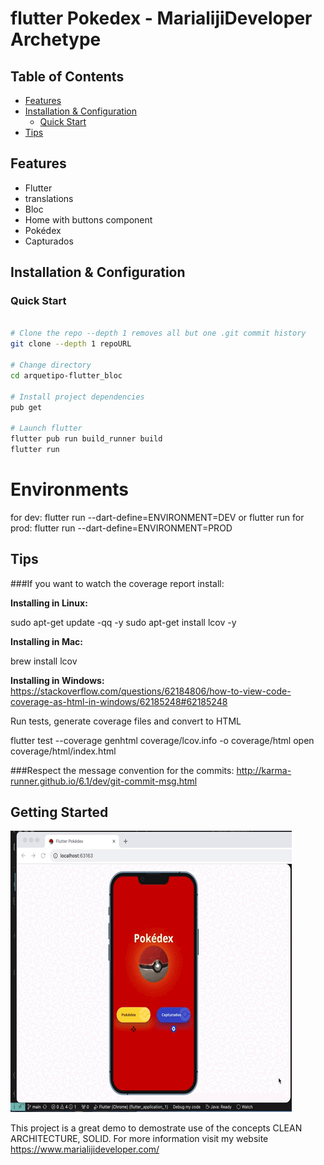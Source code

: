# flutter Pokedex - MarialijiDeveloper Archetype

## Table of Contents

- [Features](#features)
- [Installation & Configuration](#installation)
  - [Quick Start](#quick-start)
- [Tips](#tips)

## <a name="features"></a>Features

- Flutter
- translations
- Bloc
- Home with buttons  component
- Pokédex
- Capturados

## <a name="installation"></a>Installation & Configuration

### <a name="quick-start"></a>Quick Start

```bash

# Clone the repo --depth 1 removes all but one .git commit history
git clone --depth 1 repoURL

# Change directory
cd arquetipo-flutter_bloc

# Install project dependencies
pub get

# Launch flutter
flutter pub run build_runner build
flutter run
```

# Environments
for dev: flutter run --dart-define=ENVIRONMENT=DEV or flutter run
for prod: flutter run --dart-define=ENVIRONMENT=PROD

## <a name="tips"></a>Tips

###If you want to watch the coverage report install:

**Installing in Linux:**

sudo apt-get update -qq -y
sudo apt-get install lcov -y

**Installing in Mac:**

brew install lcov

**Installing in Windows:**
https://stackoverflow.com/questions/62184806/how-to-view-code-coverage-as-html-in-windows/62185248#62185248

Run tests, generate coverage files and convert to HTML

flutter test --coverage
genhtml coverage/lcov.info -o coverage/html
open coverage/html/index.html

###Respect the message convention for the commits:
http://karma-runner.github.io/6.1/dev/git-commit-msg.html

## Getting Started
![Output sample](Pokedex.gif)

This project is a great demo to demostrate use of the concepts CLEAN ARCHITECTURE, SOLID.
For more information visit my website https://www.marialijideveloper.com/

